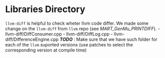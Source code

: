 # Libraries Directory

```llvm-diff``` is helpful to check wheter llvm code differ. 
We made some change on the ```llvm-diff``` from ```llvm``` repo (see _MART_GenMu_PRINTDIFF_).
    - llvm-diff/DiffConsumer.cpp
    - llvm-diff/DiffLog.cpp
    - llvm-diff/DifferenceEngine.cpp
***TODO*** : Make sure that we have such folder for each of the ```llvm``` suported versions (use patches to select the corresponding version at compile time) 
